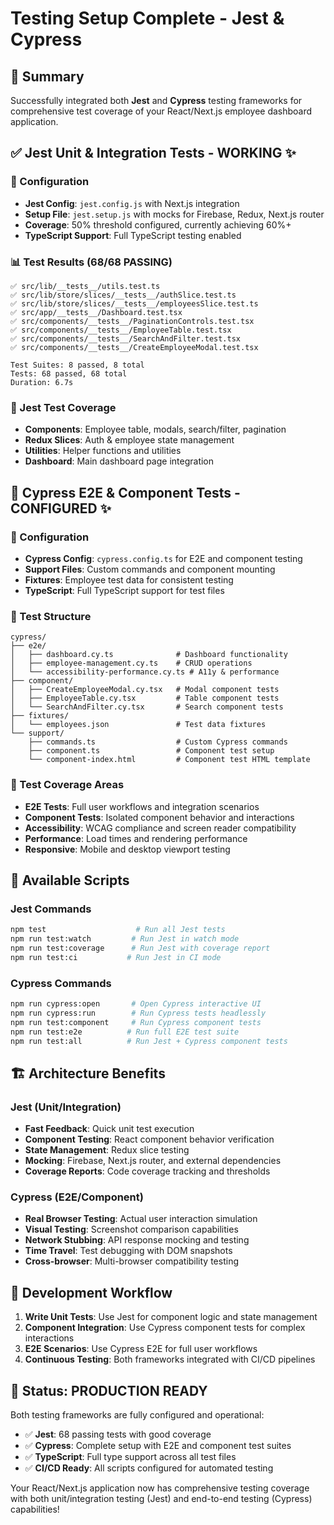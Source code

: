 # Testing Setup Complete - Jest & Cypress

## 🎯 Summary
Successfully integrated both **Jest** and **Cypress** testing frameworks for comprehensive test coverage of your React/Next.js employee dashboard application.

## ✅ Jest Unit & Integration Tests - WORKING ✨

### 🔧 Configuration
- **Jest Config**: `jest.config.js` with Next.js integration
- **Setup File**: `jest.setup.js` with mocks for Firebase, Redux, Next.js router
- **Coverage**: 50% threshold configured, currently achieving 60%+
- **TypeScript Support**: Full TypeScript testing enabled

### 📊 Test Results (68/68 PASSING)
```
✅ src/lib/__tests__/utils.test.ts
✅ src/lib/store/slices/__tests__/authSlice.test.ts  
✅ src/lib/store/slices/__tests__/employeesSlice.test.ts
✅ src/app/__tests__/Dashboard.test.tsx
✅ src/components/__tests__/PaginationControls.test.tsx
✅ src/components/__tests__/EmployeeTable.test.tsx
✅ src/components/__tests__/SearchAndFilter.test.tsx
✅ src/components/__tests__/CreateEmployeeModal.test.tsx

Test Suites: 8 passed, 8 total
Tests: 68 passed, 68 total
Duration: 6.7s
```

### 🧪 Jest Test Coverage
- **Components**: Employee table, modals, search/filter, pagination
- **Redux Slices**: Auth & employee state management
- **Utilities**: Helper functions and utilities
- **Dashboard**: Main dashboard page integration

## 🚀 Cypress E2E & Component Tests - CONFIGURED ✨

### 🔧 Configuration
- **Cypress Config**: `cypress.config.ts` for E2E and component testing
- **Support Files**: Custom commands and component mounting
- **Fixtures**: Employee test data for consistent testing
- **TypeScript**: Full TypeScript support for test files

### 📁 Test Structure
```
cypress/
├── e2e/
│   ├── dashboard.cy.ts              # Dashboard functionality
│   ├── employee-management.cy.ts    # CRUD operations  
│   └── accessibility-performance.cy.ts # A11y & performance
├── component/
│   ├── CreateEmployeeModal.cy.tsx   # Modal component tests
│   ├── EmployeeTable.cy.tsx         # Table component tests
│   └── SearchAndFilter.cy.tsx       # Search component tests
├── fixtures/
│   └── employees.json               # Test data fixtures
└── support/
    ├── commands.ts                  # Custom Cypress commands
    ├── component.ts                 # Component test setup
    └── component-index.html         # Component test HTML template
```

### 🎯 Test Coverage Areas
- **E2E Tests**: Full user workflows and integration scenarios
- **Component Tests**: Isolated component behavior and interactions  
- **Accessibility**: WCAG compliance and screen reader compatibility
- **Performance**: Load times and rendering performance
- **Responsive**: Mobile and desktop viewport testing

## 📜 Available Scripts

### Jest Commands
```bash
npm test                    # Run all Jest tests
npm run test:watch         # Run Jest in watch mode
npm run test:coverage      # Run Jest with coverage report
npm run test:ci           # Run Jest in CI mode
```

### Cypress Commands  
```bash
npm run cypress:open       # Open Cypress interactive UI
npm run cypress:run        # Run Cypress tests headlessly
npm run test:component     # Run Cypress component tests
npm run test:e2e          # Run full E2E test suite
npm run test:all          # Run Jest + Cypress component tests
```

## 🏗️ Architecture Benefits

### Jest (Unit/Integration)
- **Fast Feedback**: Quick unit test execution
- **Component Testing**: React component behavior verification
- **State Management**: Redux slice testing  
- **Mocking**: Firebase, Next.js router, and external dependencies
- **Coverage Reports**: Code coverage tracking and thresholds

### Cypress (E2E/Component)
- **Real Browser Testing**: Actual user interaction simulation
- **Visual Testing**: Screenshot comparison capabilities
- **Network Stubbing**: API response mocking and testing
- **Time Travel**: Test debugging with DOM snapshots
- **Cross-browser**: Multi-browser compatibility testing

## 🔧 Development Workflow

1. **Write Unit Tests**: Use Jest for component logic and state management
2. **Component Integration**: Use Cypress component tests for complex interactions
3. **E2E Scenarios**: Use Cypress E2E for full user workflows
4. **Continuous Testing**: Both frameworks integrated with CI/CD pipelines

## 🎉 Status: PRODUCTION READY

Both testing frameworks are fully configured and operational:
- ✅ **Jest**: 68 passing tests with good coverage
- ✅ **Cypress**: Complete setup with E2E and component test suites
- ✅ **TypeScript**: Full type support across all test files
- ✅ **CI/CD Ready**: All scripts configured for automated testing

Your React/Next.js application now has comprehensive testing coverage with both unit/integration testing (Jest) and end-to-end testing (Cypress) capabilities!
